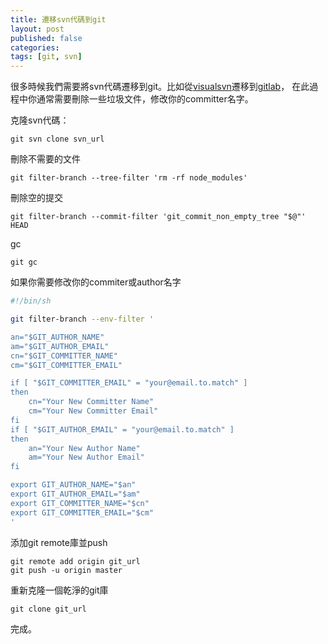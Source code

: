 ```yaml
---
title: 遷移svn代碼到git
layout: post
published: false
categories:
tags: [git, svn]
---
```


很多時候我們需要將svn代碼遷移到git。比如從[visualsvn](http://www.visualsvn.com/server/)遷移到[gitlab](http://gitlab.org)，
在此過程中你通常需要刪除一些垃圾文件，修改你的committer名字。

克隆svn代碼：

```
git svn clone svn_url
```

刪除不需要的文件

```
git filter-branch --tree-filter 'rm -rf node_modules'
```

刪除空的提交

```
git filter-branch --commit-filter 'git_commit_non_empty_tree "$@"' HEAD
```

gc

```
git gc
```

如果你需要修改你的commiter或author名字

```bash
#!/bin/sh

git filter-branch --env-filter '

an="$GIT_AUTHOR_NAME"
am="$GIT_AUTHOR_EMAIL"
cn="$GIT_COMMITTER_NAME"
cm="$GIT_COMMITTER_EMAIL"

if [ "$GIT_COMMITTER_EMAIL" = "your@email.to.match" ]
then
    cn="Your New Committer Name"
    cm="Your New Committer Email"
fi
if [ "$GIT_AUTHOR_EMAIL" = "your@email.to.match" ]
then
    an="Your New Author Name"
    am="Your New Author Email"
fi

export GIT_AUTHOR_NAME="$an"
export GIT_AUTHOR_EMAIL="$am"
export GIT_COMMITTER_NAME="$cn"
export GIT_COMMITTER_EMAIL="$cm"
'
```

添加git remote庫並push

```
git remote add origin git_url
git push -u origin master
```

重新克隆一個乾淨的git庫

```
git clone git_url
```

完成。

